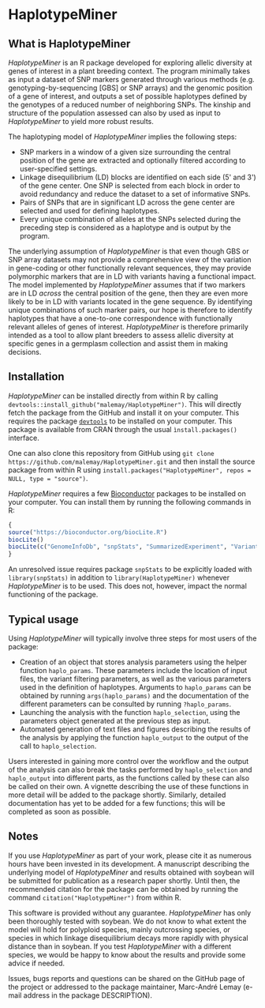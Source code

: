 # HaplotypeMiner

## What is HaplotypeMiner

*HaplotypeMiner* is an R package developed for exploring allelic diversity at genes of interest in a plant breeding context. The program minimally takes as input a dataset of SNP markers generated through various methods (e.g. genotyping-by-sequencing [GBS] or SNP arrays) and the genomic position of a gene of interest, and outputs a set of possible haplotypes defined by the genotypes of a reduced number of neighboring SNPs. The kinship and structure of the population assessed can also by used as input to *HaplotypeMiner* to yield more robust results.

The haplotyping model of *HaplotypeMiner* implies the following steps:
- SNP markers in a window of a given size surrounding the central position of the gene are extracted and optionally filtered according to user-specified settings.
- Linkage disequilibrium (LD) blocks are identified on each side (5' and 3') of the gene center. One SNP is selected from each block in order to avoid redundancy and reduce the dataset to a set of informative SNPs.
- Pairs of SNPs that are in significant LD across the gene center are selected and used for defining haplotypes.
- Every unique combination of alleles at the SNPs selected during the preceding step is considered as a haplotype and is output by the program.

The underlying assumption of *HaplotypeMiner* is that even though GBS or SNP array datasets may not provide a comprehensive view of the variation in gene-coding or other functionally relevant sequences, they may provide polymorphic markers that are in LD with variants having a functional impact. The model implemented by *HaplotypeMiner* assumes that if two markers are in LD *across* the central position of the gene, then they are even more likely to be in LD with variants located in the gene sequence. By identifying unique combinations of such marker pairs, our hope is therefore to identify haplotypes that have a one-to-one correspondence with functionally relevant alleles of genes of interest. *HaplotypeMiner* is therefore primarily intended as a tool to allow plant breeders to assess allelic diversity at specific genes in a germplasm collection and assist them in making decisions.

## Installation

*HaplotypeMiner* can be installed directly from within R by calling `devtools::install_github("malemay/HaplotypeMiner")`. This will directly fetch the package from the GitHub and install it on your computer. This requires the package [`devtools`](https://cran.r-project.org/web/packages/devtools/index.html) to be installed on your computer. This package is available from CRAN through the usual `ìnstall.packages()` interface.

One can also clone this repository from GitHub using `git clone https://github.com/malemay/HaplotypeMiner.git` and then install the source package from within R using `install.packages("HaplotypeMiner", repos = NULL, type = "source")`.

*HaplotypeMiner* requires a few [Bioconductor](https://www.bioconductor.org/) packages to be installed on your computer. You can install them by running the following commands in R:

```r
{
source("https://bioconductor.org/biocLite.R")
biocLite()
biocLite(c("GenomeInfoDb", "snpStats", "SummarizedExperiment", "VariantAnnotation"))
}
```

An unresolved issue requires package `snpStats` to be explicitly loaded with `library(snpStats)` in addition to `library(HaplotypeMiner)` whenever *HaplotypeMiner* is to be used. This does not, however, impact the normal functioning of the package.

## Typical usage

Using *HaplotypeMiner* will typically involve three steps for most users of the package:

* Creation of an object that stores analysis parameters using the helper function `haplo_params`. These parameters include the location of input files, the variant filtering parameters, as well as the various parameters used in the definition of haplotypes. Arguments to `haplo_params` can be obtained by running `args(haplo_params)` and the documentation of the different parameters can be consulted by running `?haplo_params`.
* Launching the analysis with the function `haplo_selection`, using the parameters object generated at the previous step as input.
* Automated generation of text files and figures describing the results of the analysis by applying the function `haplo_output` to the output of the call to `haplo_selection`.

Users interested in gaining more control over the workflow and the output of the analysis can also break the tasks performed by `haplo_selection` and `haplo_output` into different parts, as the functions called by these can also be called on their own. A vignette describing the use of these functions in more detail will be added to the package shortly. Similarly, detailed documentation has yet to be added for a few functions; this will be completed as soon as possible. 

## Notes

If you use *HaplotypeMiner* as part of your work, please cite it as numerous hours have been invested in its development. A manuscript describing the underlying model of *HaplotypeMiner* and results obtained with soybean will be submitted for publication as a research paper shortly. Until then, the recommended citation for the package can be obtained by running the command `citation("HaplotypeMiner")` from within R.

This software is provided without any guarantee. *HaplotypeMiner* has only been thoroughly tested with soybean. We do not know to what extent the model will hold for polyploid species, mainly outcrossing species, or species in which linkage disequilibrium decays more rapidly with physical distance than in soybean. If you test *HaplotypeMiner* with a different species, we would be happy to know about the results and provide some advice if needed.

Issues, bugs reports and questions can be shared on the GitHub page of the project or addressed to the package maintainer, Marc-André Lemay (e-mail address in the package DESCRIPTION).

